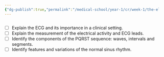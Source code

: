 ```yaml
---
{"dg-publish":true,"permalink":"/medical-school/year-1/cr/week-1/the-electrocardiagram-ecg/","tags":["cr"]}
---
```


```table-of-contents
```
- [ ] Explain the ECG and its importance in a clinical setting.
- [ ] Explain the measurement of the electrical activity and ECG leads.
- [ ] Identify the components of the PQRST sequence: waves, intervals and segments.
- [ ] Identify features and variations of the normal sinus rhythm.